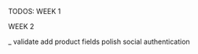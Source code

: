 TODOS:
WEEK 1

<!-- _______ -->

WEEK 2

<!-- * polish navigation icons -->
<!-- - Home -->
<!-- - menu -->
<!-- - sales -->
<!-- - notifications -->
<!-- * store user & business details to local storage. -->
<!-- * complete dashboard ui -->
<!-- * add incomplete business setup tooltip -->
<!-- * create settings page -->
<!-- * polish products management -->
<!-- * login image -->
<!-- * make view agents modal full screen -->
<!-- _ deliver button hiding colors -->
<!-- _ hide add product button accordingly -->
<!-- _ remove sales button -->
<!-- _ change profile place holders accordingly -->
<!-- _ update skipped business details -->
<!-- _ other color input prefilling -->
<!-- _ clear photo on update product -->

\_ validate add product fields polish social authentication

